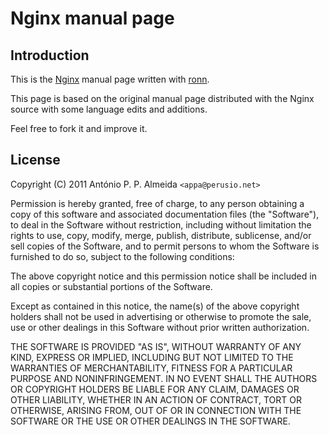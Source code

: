 # Nginx manual page

## Introduction
This is the [Nginx](http://nginx.org) manual page written with
[ronn](http://github.com/rtomayko/ronn).

This page is based on the original manual page distributed with the
Nginx source with some language edits and additions.

Feel free to fork it and improve it.

## License

Copyright (C) 2011 António P. P. Almeida `<appa@perusio.net>`

Permission is hereby granted, free of charge, to any person obtaining a
copy of this software and associated documentation files (the "Software"),
to deal in the Software without restriction, including without limitation
the rights to use, copy, modify, merge, publish, distribute, sublicense,
and/or sell copies of the Software, and to permit persons to whom the
Software is furnished to do so, subject to the following conditions:

The above copyright notice and this permission notice shall be included in
all copies or substantial portions of the Software.

Except as contained in this notice, the name(s) of the above copyright
holders shall not be used in advertising or otherwise to promote the sale,
use or other dealings in this Software without prior written authorization.

THE SOFTWARE IS PROVIDED "AS IS", WITHOUT WARRANTY OF ANY KIND, EXPRESS OR
IMPLIED, INCLUDING BUT NOT LIMITED TO THE WARRANTIES OF MERCHANTABILITY,
FITNESS FOR A PARTICULAR PURPOSE AND NONINFRINGEMENT.  IN NO EVENT SHALL
THE AUTHORS OR COPYRIGHT HOLDERS BE LIABLE FOR ANY CLAIM, DAMAGES OR OTHER
LIABILITY, WHETHER IN AN ACTION OF CONTRACT, TORT OR OTHERWISE, ARISING
FROM, OUT OF OR IN CONNECTION WITH THE SOFTWARE OR THE USE OR OTHER
DEALINGS IN THE SOFTWARE.
